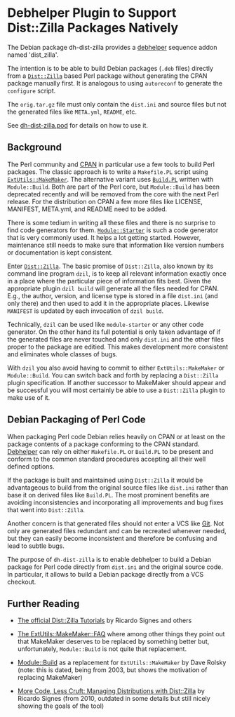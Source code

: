 Debhelper Plugin to Support Dist::Zilla Packages Natively
=========================================================

The Debian package dh-dist-zilla provides a
[debhelper](http://joeyh.name/code/debhelper/) sequence addon named
'dist_zilla'.

The intention is to be able to build Debian packages (`.deb` files)
directly from a [`Dist::Zilla`](http://dzil.org/) based Perl package
without generating the CPAN package manually first.  It is analogous
to using `autoreconf` to generate the `configure` script.

The `orig.tar.gz` file must only contain the `dist.ini` and source
files but not the generated files like `META.yml`, `README`, etc.

See [dh-dist-zilla.pod](dh-dist-zilla.pod) for details on how to use
it.

Background
----------

The Perl community and [CPAN](http://www.cpan.org/) in particular use
a few tools to build Perl packages.  The classic approach is to
write a `Makefile.PL` script using
[`ExtUtils::MakeMaker`](http://perldoc.perl.org/ExtUtils/MakeMaker.html).
The alternative variant uses
[`Build.PL`](http://perldoc.perl.org/Module/Build.html)
written with `Module::Build`.  Both are part of the Perl core, but
`Module::Build` has been deprecated recently and will be removed from
the core with the next Perl release.  For the distribution on CPAN a
few more files like LICENSE, MANIFEST, META.yml, and README need to be
added.

There is some tedium in writing all these files and there is no
surprise to find code generators for them.
[`Module::Starter`](http://search.cpan.org/dist/Module-Starter/lib/Module/Starter.pm)
is such a code generator that is very commonly used.  It helps a lot
getting started.  However, maintenance still needs to make sure that
information like version numbers or documentation is kept consistent.

Enter [`Dist::Zilla`](http://dzil.org/).  The basic promise of
`Dist::Zilla`, also known by its command line program `dzil`, is to
keep all relevant information exactly once in a place where the
particular piece of information fits best.  Given the appropriate
plugin `dzil build` will generate all the files needed for CPAN.
E.g., the author, version, and license type is stored in a file
`dist.ini` (and only there) and then used to add it in the
appropriate places.  Likewise `MANIFEST` is updated by each
invocation of `dzil build`.

Technically, `dzil` can be used like `module-starter` or any other
code generator.  On the other hand its full potential is only taken
advantage of if the generated files are never touched and only
`dist.ini` and the other files proper to the package are editied.
This makes development more consistent and eliminates whole classes
of bugs.

With `dzil` you also avoid having to commit to either
`ExtUtils::MakeMaker` or `Module::Build`.  You can switch back and
forth by replacing a `Dist::Zilla` plugin specification.  If another
successor to MakeMaker should appear and be successful you will most
certainly be able to use a `Dist::Zilla` plugin to make use of it.

Debian Packaging of Perl Code
-----------------------------

When packaging Perl code Debian relies heavily on CPAN or at least
on the package contents of a package conforming to the CPAN standard.
[Debhelper](http://joeyh.name/code/debhelper/)
can rely on either `Makefile.PL` or `Build.PL` to be present and
conform to the common standard procedures accepting all their well
defined options.

If the package is built and maintained using `Dist::Zilla` it would
be advantageous to build from the original source files like
`dist.ini` rather than base it on derived files like `Build.PL`.  The
most prominent benefits are avoiding inconsistencies and
incorporating all improvements and bug fixes that went into
`Dist::Zilla`.

Another concern is that generated files should not enter a VCS like
[Git](http://git-scm.com/).  Not only are generated files redundant
and can be recreated whenever needed, but they can easily become
inconsistent and therefore be confusing and lead to subtle bugs.

The purpose of `dh-dist-zilla` is to enable debhelper to build a
Debian package for Perl code directly from `dist.ini` and the
original source code.  In particular, it allows to build a Debian
package directly from a VCS checkout.

Further Reading
---------------

* [The official Dist::Zilla Tutorials](http://dzil.org/tutorial/start.html)
  by Ricardo Signes and others

* [The ExtUtils::MakeMaker::FAQ](http://perldoc.perl.org/ExtUtils/MakeMaker/FAQ.html) where among other things they point out that MakeMaker deserves to be replaced by something better but, unfortunately, `Module::Build` is not quite that replacement.

* [Module::Build](http://www.perl.com/pub/2003/02/module1.html) as a
  replacement for `ExtUtils::MakeMaker` by Dave Rolsky (note: this is dated, being
  from 2003, but shows the motivation of replacing MakeMaker)

* [More Code, Less Cruft: Managing Distributions with Dist::Zilla](http://www.perl.com/pub/2010/03/more-code-less-cruft-managing-distributions-with-distzilla.html)
  by Ricardo Signes (from 2010, outdated in some details but still nicely showing
  the goals of the tool)
